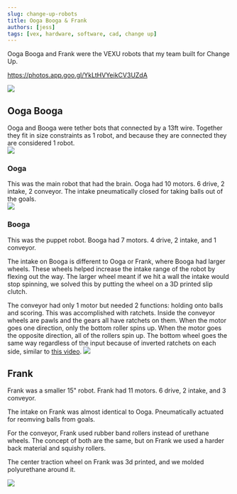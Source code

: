 ```yaml
---
slug: change-up-robots
title: Ooga Booga & Frank
authors: [jess]
tags: [vex, hardware, software, cad, change up]
---
```


Ooga Booga and Frank were the VEXU robots that my team built for Change Up.  

https://photos.app.goo.gl/YkLtHVYeikCV3UZdA

![](banner.jpg)

<!--truncate-->

## Ooga Booga
Ooga and Booga were tether bots that connected by a 13ft wire.  Together they fit in size constraints as 1 robot, and because they are connected they are considered 1 robot.  
![](oogabooga.jpg)

### Ooga
This was the main robot that had the brain.  Ooga had 10 motors.  6 drive, 2 intake, 2 conveyor.  The intake pneumatically closed for taking balls out of the goals.  
![](oogafront2.jpg)

### Booga
This was the puppet robot.  Booga had 7 motors.  4 drive, 2 intake, and 1 conveyor.  

The intake on Booga is different to Ooga or Frank, where Booga had larger wheels.  These wheels helped increase the intake range of the robot by flexing out the way.  The larger wheel meant if we hit a wall the intake would stop spinning, we solved this by putting the wheel on a 3D printed slip clutch.  

The conveyor had only 1 motor but needed 2 functions: holding onto balls and scoring.  This was accomplished with ratchets.  Inside the conveyor wheels are pawls and the gears all have ratchets on them.  When the motor goes one direction, only the bottom roller spins up.  When the motor goes the opposite direction, all of the rollers spin up.  The bottom wheel goes the same way regardless of the input because of inverted ratchets on each side, similar to [this video](https://youtu.be/y44_xMFsPQQ?si=VBdRDJc-SNT6OzlC).
![](booga_1.jpg)

## Frank
Frank was a smaller 15" robot.  Frank had 11 motors.  6 drive, 2 intake, and 3 conveyor.  

The intake on Frank was almost identical to Ooga.  Pneumatically actuated for reomving balls from goals.  

For the conveyor, Frank used rubber band rollers instead of urethane wheels.  The concept of both are the same, but on Frank we used a harder back material and squishy rollers.  

The center traction wheel on Frank was 3d printed, and we molded polyurethane around it. 

![](frankleft1.jpg)
